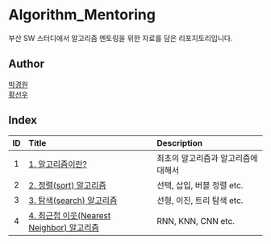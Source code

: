 # Algorithm_Mentoring
부산 SW 스터디에서 알고리즘 멘토링을 위한 자료를 담은 리포지토리입니다.

## Author

[박경원](http://github.com/watershot)    
[황선우](http://github.com/sionhwang) 

## Index

|ID|Title|Description|
|:---:|:---|:---|
|1|[1. 알고리즘이란?](./1/README.md)|최초의 알고리즘과 알고리즘에 대해서|
|2|[2. 정렬(sort) 알고리즘](./)|선택, 삽입, 버블 정렬 etc.|
|3|[3. 탐색(search) 알고리즘](./)|선형, 이진, 트리 탐색 etc.|
|4|[4. 최근접 이웃(Nearest Neighbor) 알고리즘](./)|RNN, KNN, CNN etc.|

